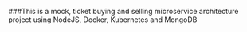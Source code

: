 ###This is a mock, ticket buying and selling microservice architecture project using NodeJS, Docker, Kubernetes and MongoDB
